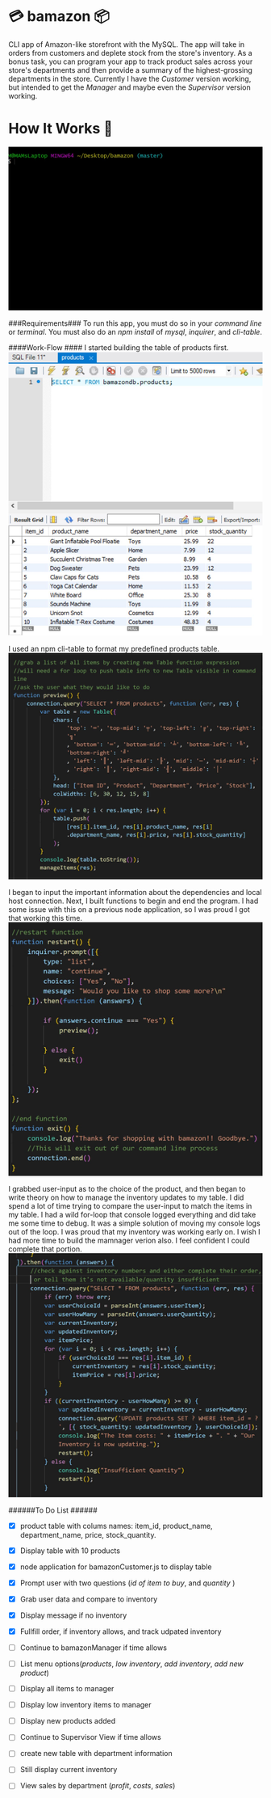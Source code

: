 # :credit_card: bamazon :package: #

CLI app of Amazon-like storefront with the MySQL. The app will take in orders from customers and deplete stock from the store's inventory. As a bonus task, you can program your app to track product sales across your store's departments and then provide a summary of the highest-grossing departments in the store. Currently I have the _Customer_ version working, but intended to get the _Manager_ and maybe even the _Supervisor_ version working.

# How It Works :nut_and_bolt: #
![bamazon GIF](/images/bamazon.gif)

###Requirements###
To run this app, you must do so in your _command line_ or _terminal_. You must also do an _npm install_ of _mysql_, _inquirer_, and _cli-table_.

####Work-Flow ####
I started building the table of products first.
![mySQL Table](/images/mysql-products.JPG)

I used an npm cli-table to format my predefined products table. 
![cli-table](/images/cli-table-code.JPG)

I began to input the important information about the dependencies and local host connection. Next, I built functions to begin and end the program. I had some issue with this on a previous node application, so I was proud I got that working this time. 
![Restart and End Function](/images/restart-and-end.JPG)

I grabbed user-input as to the choice of the product, and then began to write theory on how to manage the inventory updates to my table. I did spend a lot of time trying to compare the user-input to match the items in my table. I had a wild for-loop that console logged everything and did take me some time to debug. It was a simple solution of moving my console logs out of the loop. I was proud that my inventory was working early on. I wish I had more time to build the mamnager verion also. I feel confident I could complete that portion. 
![Inventory theory](/images/inventory-code.JPG)

######To Do List ######

- [x] product table with colums names: item_id, product_name, department_name,  price, stock_quantity.
- [x] Display table with 10 products
- [x] node application for bamazonCustomer.js to display table
- [x] Prompt user with two questions (_id of item to buy_, and _quantity_ )
- [x] Grab user data and compare to inventory
- [x] Display message if no inventory
- [x] Fullfill order, if inventory allows, and track udpated inventory
- [ ] Continue to bamazonManager if time allows
- [ ] List menu options(_products_, _low inventory_, _add inventory_, _add new product_)
- [ ] Display all items to manager
- [ ] Display low inventory items to manager
- [ ] Display new products added
- [ ] Continue to Supervisor View if time allows
- [ ] create new table with department information
- [ ] Still display current inventory
- [ ] View sales by department (_profit_, _costs_, _sales_)



